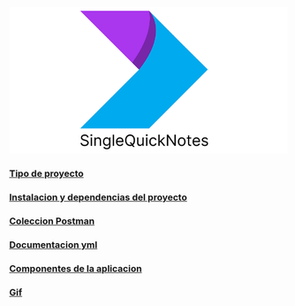 
![HomeReadme](/README/Resources/img/about.png)
### [Tipo de proyecto](/README/TIPO_APP.md)
### [Instalacion y dependencias del proyecto](/README/INSTALACION.md)
### [Coleccion Postman](/README/COLLECTION_POSTAMAN.md)
### [Documentacion yml](/README/DOCUMENTACION_YML.md)
### [Componentes de la aplicacion](/README/COMPONENTES_APP.md)
### [Gif](/README/Resources/gif/SingleQuickNotes.gif)


